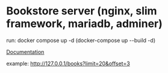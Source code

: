 # Bookstore server (nginx, slim framework, mariadb, adminer)

run: docker compose up -d (docker-compose up --build -d)

[Documentation](https://app.swaggerhub.com/apis-docs/grze.musz/LivespaceBookstore/1.0.0)

example:
http://127.0.0.1/books?limit=20&offset=3
